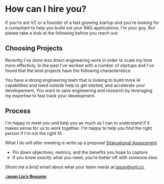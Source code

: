 # How can I hire you?

If you're are VC or a founder of a fast growing startup and you're looking for a consultant to help you build out your RAG applications, I'm your guy. But please take a look at the following before you reach out:

## Choosing Projects

Recently I've done less direct engineering work in order to scale my time more effectivly. In the past I've worked with a number of startups and I've found that the best projects have the following characteristics:

You have a strong engineering team that is looking to build more AI capabilities and need outside help to get started, and accelerate your developement. You want to save engineering and research by leveraging my expertise to fast track your development.

## Process

I'm happy to meet you and help you as much as I can to understand if it makes sense for us to work together. I'm happy to help you find the right person if I'm not the right fit.

What I do will after meeting is write up a proposal [Sitatuational Assessment](./assessement.md)

- Pin down objectives, metrics, and the benefits you hope to capture
- If you know _exactly_ what you need, you’re better off with someone else:

Shoot me a _brief_ email about what your team needs at [jason@jxnl.co](mailto:jason@jxnl.co).

[J**ason Liu’s Resume** ](https://www.notion.so/Jason-Liu-s-Resume-6a81ae620b9a4f159479fc107b9abef3?pvs=21)
